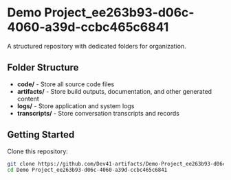 # Demo Project_ee263b93-d06c-4060-a39d-ccbc465c6841
A structured repository with dedicated folders for organization.

## Folder Structure

- **code/** - Store all source code files
- **artifacts/** - Store build outputs, documentation, and other generated content
- **logs/** - Store application and system logs
- **transcripts/** - Store conversation transcripts and records

## Getting Started

Clone this repository:
```bash
git clone https://github.com/Dev41-artifacts/Demo-Project_ee263b93-d06c-4060-a39d-ccbc465c6841
cd Demo Project_ee263b93-d06c-4060-a39d-ccbc465c6841
```
